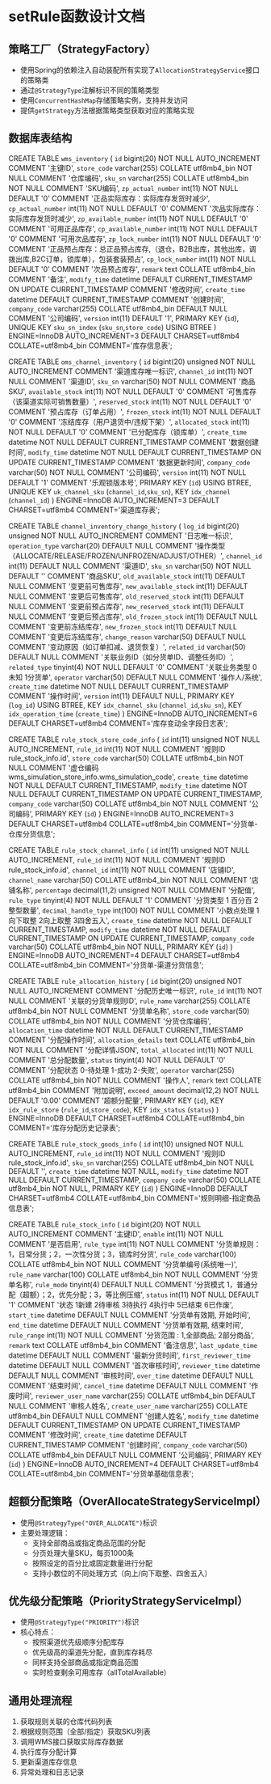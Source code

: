 # setRule函数设计文档

## 策略工厂（StrategyFactory）

- 使用Spring的依赖注入自动装配所有实现了`AllocationStrategyService`接口的策略类
- 通过`@StrategyType`注解标识不同的策略类型
- 使用`ConcurrentHashMap`存储策略实例，支持并发访问
- 提供`getStrategy`方法根据策略类型获取对应的策略实现

## 数据库表结构

CREATE TABLE `wms_inventory` (
  `id` bigint(20) NOT NULL AUTO_INCREMENT COMMENT '主键ID',
  `store_code` varchar(255) COLLATE utf8mb4_bin NOT NULL COMMENT '仓库编码',
  `sku_sn` varchar(255) COLLATE utf8mb4_bin NOT NULL COMMENT 'SKU编码',
  `zp_actual_number` int(11) NOT NULL DEFAULT '0' COMMENT '正品实际库存：实际库存发货时减少',
  `cp_actual_number` int(11) NOT NULL DEFAULT '0' COMMENT '次品实际库存：实际库存发货时减少',
  `zp_available_number` int(11) NOT NULL DEFAULT '0' COMMENT '可用正品库存',
  `cp_available_number` int(11) NOT NULL DEFAULT '0' COMMENT '可用次品库存',
  `zp_lock_number` int(11) NOT NULL DEFAULT '0' COMMENT '正品预占库存：总正品预占库存,（退仓，B2B出库，其他出库，调拨出库,B2C订单，锁库单），包装套装预占',
  `cp_lock_number` int(11) NOT NULL DEFAULT '0' COMMENT '次品预占库存',
  `remark` text COLLATE utf8mb4_bin COMMENT '备注',
  `modify_time` datetime DEFAULT CURRENT_TIMESTAMP ON UPDATE CURRENT_TIMESTAMP COMMENT '修改时间',
  `create_time` datetime DEFAULT CURRENT_TIMESTAMP COMMENT '创建时间',
  `company_code` varchar(255) COLLATE utf8mb4_bin DEFAULT NULL COMMENT '公司编码',
  `version` int(11) DEFAULT '1',
  PRIMARY KEY (`id`),
  UNIQUE KEY `sku_sn_index` (`sku_sn`,`store_code`) USING BTREE
) ENGINE=InnoDB AUTO_INCREMENT=3 DEFAULT CHARSET=utf8mb4 COLLATE=utf8mb4_bin COMMENT='库存信息表';

CREATE TABLE `oms_channel_inventory` (
  `id` bigint(20) unsigned NOT NULL AUTO_INCREMENT COMMENT '渠道库存唯一标识',
  `channel_id` int(11) NOT NULL COMMENT '渠道ID',
  `sku_sn` varchar(50) NOT NULL COMMENT '商品SKU',
  `available_stock` int(11) NOT NULL DEFAULT '0' COMMENT '可售库存（该渠道实际可销售数量）',
  `reserved_stock` int(11) NOT NULL DEFAULT '0' COMMENT '预占库存（订单占用）',
  `frozen_stock` int(11) NOT NULL DEFAULT '0' COMMENT '冻结库存（用户退货中/违规下架）',
  `allocated_stock` int(11) NOT NULL DEFAULT '0' COMMENT '已分配库存（锁库单）',
  `create_time` datetime NOT NULL DEFAULT CURRENT_TIMESTAMP COMMENT '数据创建时间',
  `modify_time` datetime NOT NULL DEFAULT CURRENT_TIMESTAMP ON UPDATE CURRENT_TIMESTAMP COMMENT '数据更新时间',
  `company_code` varchar(50) NOT NULL COMMENT '公司编码',
  `version` int(11) NOT NULL DEFAULT '1' COMMENT '乐观锁版本号',
  PRIMARY KEY (`id`) USING BTREE,
  UNIQUE KEY `uk_channel_sku` (`channel_id`,`sku_sn`),
  KEY `idx_channel` (`channel_id`)
) ENGINE=InnoDB AUTO_INCREMENT=3 DEFAULT CHARSET=utf8mb4 COMMENT='渠道库存表';

CREATE TABLE `channel_inventory_change_history` (
  `log_id` bigint(20) unsigned NOT NULL AUTO_INCREMENT COMMENT '日志唯一标识',
  `operation_type` varchar(20) DEFAULT NULL COMMENT '操作类型（ALLOCATE/RELEASE/FROZEN/UNFROZEN/ADJUST/OTHER）',
  `channel_id` int(11) DEFAULT NULL COMMENT '渠道ID',
  `sku_sn` varchar(50) NOT NULL DEFAULT '' COMMENT '商品SKU',
  `old_available_stock` int(11) DEFAULT NULL COMMENT '变更前可售库存',
  `new_available_stock` int(11) DEFAULT NULL COMMENT '变更后可售库存',
  `old_reserved_stock` int(11) DEFAULT NULL COMMENT '变更前预占库存',
  `new_reserved_stock` int(11) DEFAULT NULL COMMENT '变更后预占库存',
  `old_frozen_stock` int(11) DEFAULT NULL COMMENT '变更前冻结库存',
  `new_frozen_stock` int(11) DEFAULT NULL COMMENT '变更后冻结库存',
  `change_reason` varchar(50) DEFAULT NULL COMMENT '变动原因（如订单扣减、退货恢复）',
  `related_id` varchar(50) DEFAULT NULL COMMENT '关联业务ID（如分货单ID、调整任务ID）',
  `related_type` tinyint(4) NOT NULL DEFAULT '0' COMMENT '关联业务类型 0 未知 1分货单',
  `operator` varchar(50) DEFAULT NULL COMMENT '操作人/系统',
  `create_time` datetime NOT NULL DEFAULT CURRENT_TIMESTAMP COMMENT '操作时间',
  `version` int(11) DEFAULT NULL,
  PRIMARY KEY (`log_id`) USING BTREE,
  KEY `idx_channel_sku` (`channel_id`,`sku_sn`),
  KEY `idx_operation_time` (`create_time`)
) ENGINE=InnoDB AUTO_INCREMENT=6 DEFAULT CHARSET=utf8mb4 COMMENT='库存变动全字段日志表';

CREATE TABLE `rule_stock_store_code_info` (
  `id` int(11) unsigned NOT NULL AUTO_INCREMENT,
  `rule_id` int(11) NOT NULL COMMENT '规则ID rule_stock_info.id',
  `store_code` varchar(50) COLLATE utf8mb4_bin NOT NULL COMMENT '虚仓编码wms_simulation_store_info.wms_simulation_code',
  `create_time` datetime NOT NULL DEFAULT CURRENT_TIMESTAMP,
  `modify_time` datetime NOT NULL DEFAULT CURRENT_TIMESTAMP ON UPDATE CURRENT_TIMESTAMP,
  `company_code` varchar(50) COLLATE utf8mb4_bin NOT NULL COMMENT '公司编码',
  PRIMARY KEY (`id`)
) ENGINE=InnoDB AUTO_INCREMENT=3 DEFAULT CHARSET=utf8mb4 COLLATE=utf8mb4_bin COMMENT='分货单-仓库分货信息';

CREATE TABLE `rule_stock_channel_info` (
  `id` int(11) unsigned NOT NULL AUTO_INCREMENT,
  `rule_id` int(11) NOT NULL COMMENT '规则ID rule_stock_info.id',
  `channel_id` int(11) NOT NULL COMMENT '店铺ID',
  `channel_name` varchar(50) COLLATE utf8mb4_bin NOT NULL COMMENT '店铺名称',
  `percentage` decimal(11,2) unsigned NOT NULL COMMENT '分配值',
  `rule_type` tinyint(4) NOT NULL DEFAULT '1' COMMENT '分货类型 1 百分百 2整型数量',
  `decimal_handle_type` int(100) NOT NULL COMMENT '小数点处理 1向下取整 2向上取整 3四舍五入',
  `create_time` datetime NOT NULL DEFAULT CURRENT_TIMESTAMP,
  `modify_time` datetime NOT NULL DEFAULT CURRENT_TIMESTAMP ON UPDATE CURRENT_TIMESTAMP,
  `company_code` varchar(50) COLLATE utf8mb4_bin NOT NULL,
  PRIMARY KEY (`id`)
) ENGINE=InnoDB AUTO_INCREMENT=4 DEFAULT CHARSET=utf8mb4 COLLATE=utf8mb4_bin COMMENT='分货单-渠道分货信息';

CREATE TABLE `rule_allocation_history` (
  `id` bigint(20) unsigned NOT NULL AUTO_INCREMENT COMMENT '分配历史唯一标识',
  `rule_id` int(11) NOT NULL COMMENT '关联的分货单规则ID',
  `rule_name` varchar(255) COLLATE utf8mb4_bin NOT NULL COMMENT '分货单名称',
  `store_code` varchar(50) COLLATE utf8mb4_bin NOT NULL COMMENT '分货仓库编码',
  `allocation_time` datetime NOT NULL DEFAULT CURRENT_TIMESTAMP COMMENT '分配操作时间',
  `allocation_details` text COLLATE utf8mb4_bin NOT NULL COMMENT '分配详情JSON',
  `total_allocated` int(11) NOT NULL COMMENT '总分配数量',
  `status` tinyint(4) NOT NULL DEFAULT '0' COMMENT '分配状态 0-待处理 1-成功 2-失败',
  `operator` varchar(255) COLLATE utf8mb4_bin NOT NULL COMMENT '操作人',
  `remark` text COLLATE utf8mb4_bin COMMENT '附加说明',
  `exceed_amount` decimal(12,2) NOT NULL DEFAULT '0.00' COMMENT '超额分配量',
  PRIMARY KEY (`id`),
  KEY `idx_rule_store` (`rule_id`,`store_code`),
  KEY `idx_status` (`status`)
) ENGINE=InnoDB DEFAULT CHARSET=utf8mb4 COLLATE=utf8mb4_bin COMMENT='库存分配历史记录表';

CREATE TABLE `rule_stock_goods_info` (
  `id` int(10) unsigned NOT NULL AUTO_INCREMENT,
  `rule_id` int(11) NOT NULL COMMENT '规则ID rule_stock_info.id',
  `sku_sn` varchar(255) COLLATE utf8mb4_bin NOT NULL DEFAULT '',
  `create_time` datetime NOT NULL,
  `modify_time` datetime NOT NULL DEFAULT CURRENT_TIMESTAMP,
  `company_code` varchar(50) COLLATE utf8mb4_bin NOT NULL,
  PRIMARY KEY (`id`)
) ENGINE=InnoDB DEFAULT CHARSET=utf8mb4 COLLATE=utf8mb4_bin COMMENT='规则明细-指定商品信息表';

CREATE TABLE `rule_stock_info` (
  `id` bigint(20) NOT NULL AUTO_INCREMENT COMMENT '主键ID',
  `enable` int(11) NOT NULL COMMENT '是否启用',
  `rule_type` int(11) NOT NULL COMMENT '分货单规则：1，日常分货；2，一次性分货；3，锁库时分货',
  `rule_code` varchar(100) COLLATE utf8mb4_bin NOT NULL COMMENT '分货单编号(系统唯一)',
  `rule_name` varchar(100) COLLATE utf8mb4_bin NOT NULL COMMENT '分货单名称',
  `rule_mode` tinyint(4) DEFAULT NULL COMMENT '分货模式 1，普通分配（超额）；2，优先分配；3，等比例压缩',
  `status` int(11) NOT NULL DEFAULT '1' COMMENT '状态 1新建 2待审核 3待执行 4执行中 5已结束 6已作废',
  `start_time` datetime DEFAULT NULL COMMENT '分货单有效期, 开始时间',
  `end_time` datetime DEFAULT NULL COMMENT '分货单有效期, 结束时间',
  `rule_range` int(11) NOT NULL COMMENT '分货范围 : 1,全部商品; 2部分商品',
  `remark` text COLLATE utf8mb4_bin COMMENT '备注信息',
  `last_update_time` datetime DEFAULT NULL COMMENT '最新分货时间',
  `first_reviewer_time` datetime DEFAULT NULL COMMENT '首次审核时间',
  `reviewer_time` datetime DEFAULT NULL COMMENT '审核时间',
  `over_time` datetime DEFAULT NULL COMMENT '结束时间',
  `cancel_time` datetime DEFAULT NULL COMMENT '作废时间',
  `reviewer_user_name` varchar(255) COLLATE utf8mb4_bin DEFAULT NULL COMMENT '审核人姓名',
  `create_user_name` varchar(255) COLLATE utf8mb4_bin DEFAULT NULL COMMENT '创建人姓名',
  `modify_time` datetime DEFAULT CURRENT_TIMESTAMP ON UPDATE CURRENT_TIMESTAMP COMMENT '修改时间',
  `create_time` datetime DEFAULT CURRENT_TIMESTAMP COMMENT '创建时间',
  `company_code` varchar(50) COLLATE utf8mb4_bin DEFAULT NULL COMMENT '公司编码',
  PRIMARY KEY (`id`)
) ENGINE=InnoDB AUTO_INCREMENT=4 DEFAULT CHARSET=utf8mb4 COLLATE=utf8mb4_bin COMMENT='分货单基础信息表';


## 超额分配策略（OverAllocateStrategyServiceImpl）

- 使用`@StrategyType("OVER_ALLOCATE")`标识
- 主要处理逻辑：
  - 支持全部商品或指定商品范围的分配
  - 分页处理大量SKU，每页1000条
  - 按照设定的百分比或固定数量进行分配
  - 支持小数位的不同处理方式（向上/向下取整、四舍五入）

## 优先级分配策略（PriorityStrategyServiceImpl）

- 使用`@StrategyType("PRIORITY")`标识
- 核心特点：
  - 按照渠道优先级顺序分配库存
  - 优先级高的渠道先分配，直到库存耗尽
  - 同样支持全部商品或指定商品范围
  - 实时检查剩余可用库存（allTotalAvailable）

## 通用处理流程

1. 获取规则关联的仓库代码列表
2. 根据规则范围（全部/指定）获取SKU列表
3. 调用WMS接口获取实际库存数据
4. 执行库存分配计算
5. 更新渠道库存信息
6. 异常处理和日志记录

